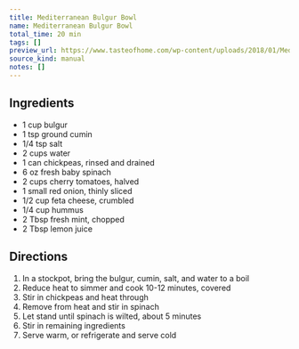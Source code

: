 ```yaml
---
title: Mediterranean Bulgur Bowl
name: Mediterranean Bulgur Bowl
total_time: 20 min
tags: []
preview_url: https://www.tasteofhome.com/wp-content/uploads/2018/01/Mediterranean-Bulgur-Bowl_EXPS_SDAS17_185656_D04_04_05_5b-1.jpg?fit=696,696
source_kind: manual
notes: []
---
```


## Ingredients
- 1 cup bulgur
- 1 tsp ground cumin
- 1/4 tsp salt
- 2 cups water
- 1 can chickpeas, rinsed and drained
- 6 oz fresh baby spinach
- 2 cups cherry tomatoes, halved
- 1 small red onion, thinly sliced
- 1/2 cup feta cheese, crumbled
- 1/4 cup hummus
- 2 Tbsp fresh mint, chopped
- 2 Tbsp lemon juice


## Directions
1. In a stockpot, bring the bulgur, cumin, salt, and water to a boil
2. Reduce heat to simmer and cook 10-12 minutes, covered
3. Stir in chickpeas and heat through
4. Remove from heat and stir in spinach
5. Let stand until spinach is wilted, about 5 minutes
6. Stir in remaining ingredients
7. Serve warm, or refrigerate and serve cold
